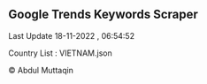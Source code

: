 

## Google Trends Keywords Scraper 
 
Last Update 18-11-2022 , 06:54:52

Country List :
VIETNAM.json



© Abdul Muttaqin 
